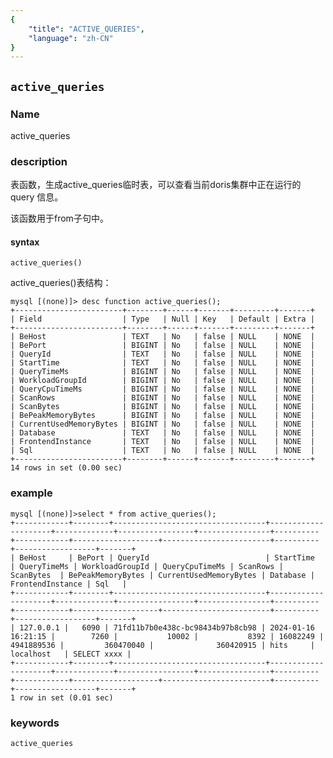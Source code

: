 ```yaml
---
{
    "title": "ACTIVE_QUERIES",
    "language": "zh-CN"
}
---
```


<!--
Licensed to the Apache Software Foundation (ASF) under one
or more contributor license agreements.  See the NOTICE file
distributed with this work for additional information
regarding copyright ownership.  The ASF licenses this file
to you under the Apache License, Version 2.0 (the
"License"); you may not use this file except in compliance
with the License.  You may obtain a copy of the License at

  http://www.apache.org/licenses/LICENSE-2.0

Unless required by applicable law or agreed to in writing,
software distributed under the License is distributed on an
"AS IS" BASIS, WITHOUT WARRANTIES OR CONDITIONS OF ANY
KIND, either express or implied.  See the License for the
specific language governing permissions and limitations
under the License.
-->

## `active_queries`

### Name

<version since="dev">

active_queries

</version>

### description

表函数，生成active_queries临时表，可以查看当前doris集群中正在运行的 query 信息。

该函数用于from子句中。

#### syntax
`active_queries()`

active_queries()表结构：
```
mysql [(none)]> desc function active_queries();
+------------------------+--------+------+-------+---------+-------+
| Field                  | Type   | Null | Key   | Default | Extra |
+------------------------+--------+------+-------+---------+-------+
| BeHost                 | TEXT   | No   | false | NULL    | NONE  |
| BePort                 | BIGINT | No   | false | NULL    | NONE  |
| QueryId                | TEXT   | No   | false | NULL    | NONE  |
| StartTime              | TEXT   | No   | false | NULL    | NONE  |
| QueryTimeMs            | BIGINT | No   | false | NULL    | NONE  |
| WorkloadGroupId        | BIGINT | No   | false | NULL    | NONE  |
| QueryCpuTimeMs         | BIGINT | No   | false | NULL    | NONE  |
| ScanRows               | BIGINT | No   | false | NULL    | NONE  |
| ScanBytes              | BIGINT | No   | false | NULL    | NONE  |
| BePeakMemoryBytes      | BIGINT | No   | false | NULL    | NONE  |
| CurrentUsedMemoryBytes | BIGINT | No   | false | NULL    | NONE  |
| Database               | TEXT   | No   | false | NULL    | NONE  |
| FrontendInstance       | TEXT   | No   | false | NULL    | NONE  |
| Sql                    | TEXT   | No   | false | NULL    | NONE  |
+------------------------+--------+------+-------+---------+-------+
14 rows in set (0.00 sec)
```

### example
```
mysql [(none)]>select * from active_queries();
+------------+--------+----------------------------------+---------------------+-------------+-----------------+----------------+----------+------------+-------------------+------------------------+----------+------------------+-------+
| BeHost     | BePort | QueryId                          | StartTime           | QueryTimeMs | WorkloadGroupId | QueryCpuTimeMs | ScanRows | ScanBytes  | BePeakMemoryBytes | CurrentUsedMemoryBytes | Database | FrontendInstance | Sql   |
+------------+--------+----------------------------------+---------------------+-------------+-----------------+----------------+----------+------------+-------------------+------------------------+----------+------------------+-------+
| 127.0.0.1 |   6090 | 71fd11b7b0e438c-bc98434b97b8cb98 | 2024-01-16 16:21:15 |        7260 |           10002 |           8392 | 16082249 | 4941889536 |         360470040 |              360420915 | hits     | localhost   | SELECT xxxx |
+------------+--------+----------------------------------+---------------------+-------------+-----------------+----------------+----------+------------+-------------------+------------------------+----------+------------------+-------+
1 row in set (0.01 sec)
```

### keywords

    active_queries
